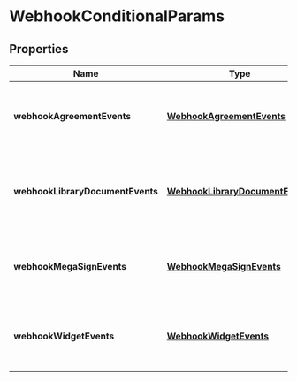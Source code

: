 
# WebhookConditionalParams

## Properties
Name | Type | Description | Notes
------------ | ------------- | ------------- | -------------
**webhookAgreementEvents** | [**WebhookAgreementEvents**](WebhookAgreementEvents.md) | Conditional parameters for webhook agreement events |  [optional]
**webhookLibraryDocumentEvents** | [**WebhookLibraryDocumentEvents**](WebhookLibraryDocumentEvents.md) | Conditional parameters for webhook library document events |  [optional]
**webhookMegaSignEvents** | [**WebhookMegaSignEvents**](WebhookMegaSignEvents.md) | Conditional parameters for webhook megasign events |  [optional]
**webhookWidgetEvents** | [**WebhookWidgetEvents**](WebhookWidgetEvents.md) | Conditional parameters for webhook widget events |  [optional]



